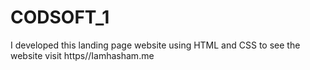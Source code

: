 # CODSOFT_1
I developed this landing page website using HTML and CSS to see the website visit https//Iamhasham.me
